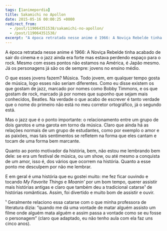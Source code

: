 ```yaml
---
tags: [1animepordia]
title: Sakamichi no Apollon
date: 2015-05-16 00:00:25 +0000
redirect_from:
  - /post/119064351538/sakamichi-no-apollon/
  - /post/119064351538/
excerpt: "A época retratada nesse anime é 1966: A Noviça Rebelde tinha acabado de sair do cinema e o jazz ainda era forte mas estava perdendo espaço para o rock. Mesmo com esses pontos não estamos na América, é Japão mesmo. Já os personagens já são os de sempre: jovens no ensino médio."
---
```


A época retratada nesse anime é 1966: A Noviça Rebelde tinha acabado de
sair do cinema e o jazz ainda era forte mas estava perdendo espaço para
o rock. Mesmo com esses pontos não estamos na América, é Japão mesmo. Já
os personagens já são os de sempre: jovens no ensino médio.

O que esses jovens fazem? Música. Todo jovem, em qualquer tempo gosta de
música, logo esses não seriam diferentes. Como eu disse existem os que
gostam de jazz, marcado por nomes como Bobby Timmons, e os que gostam de
rock, marcado já por nomes que suponho que sejam mais conhecidos,
Beatles. Na verdade o que acabo de escrever é tanto verdade que o nome
do primeiro não está no meu corretor ortográfico, já o segundo está.

Mas o jazz que é o ponto importante: o relacionamento entre um grupo de
dois garotos e uma garota em torno da música. Claro que ainda há as
relações normais de um grupo de estudantes, como por exemplo o amor e as
paixões, mas tais sentimentos se refletem na forma que eles cantam e
tocam de uma forma bem marcante.

Quanto ao ponto motivador da história, bem, não estou me lembrando bem
dele: se era um festival de música, ou um show, ou até mesmo a conquista
de um amor, isso é, dos vários que ocorrem na história. Quanto a esse
ponto me desculpem por não me lembrar.

E em geral é uma história que eu gostei muito: me fez ficar ouvindo e
tocando *My Favorite Things* e *Moanin’* por um bom tempo, querer
assistir mais histórias antigas e claro que também deu a tradicional
catarse¹ de histórias românticas. Assim, foi divertido e muito bom de
assistir e ouvir.

<!-- more -->

¹ Geralmente relaciono essa catarse com o que minha professora de
literatura dizia: “quando me dá uma vontade de matar alguém assisto um
filme onde alguém mata alguém e assim passa a vontade como se eu fosse o
personagem” (claro que adaptado, eu não tenho aula com ela faz uns cinco
anos).


